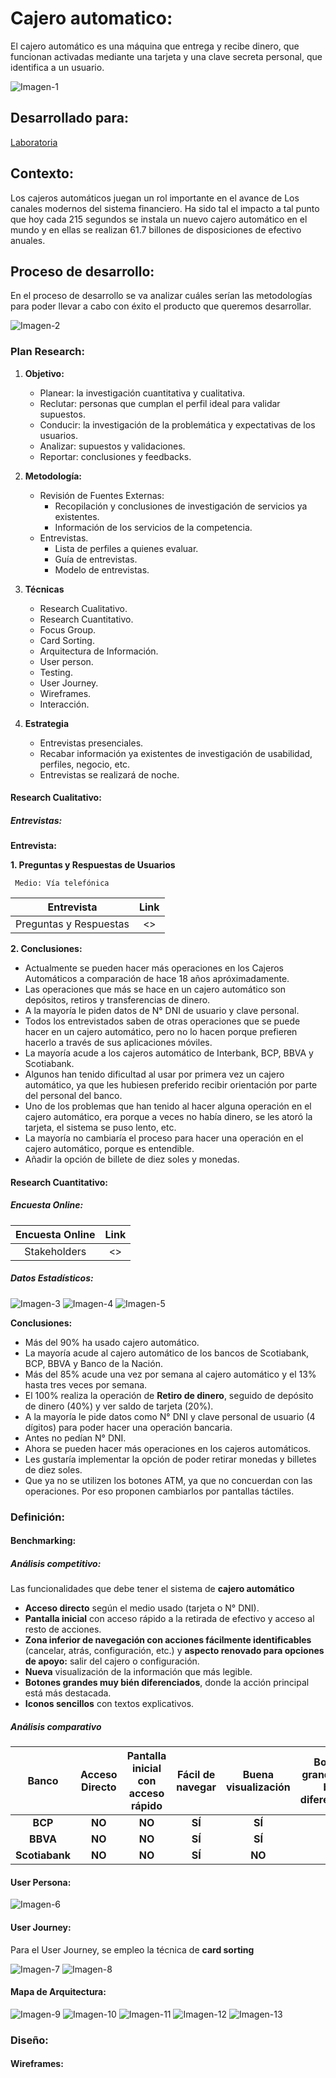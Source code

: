 # Cajero automatico:

El cajero automático es una máquina que entrega y recibe dinero, que funcionan activadas mediante una tarjeta y una clave secreta personal, que identifica a un usuario.

![Imagen-1]()

## Desarrollado para:

[Laboratoria](http://www.laboratoria.la/)

## Contexto:
Los cajeros automáticos juegan un rol importante en el avance de Los canales modernos del sistema financiero. Ha sido tal el impacto a tal punto que hoy cada 215 segundos se instala un nuevo cajero automático en el mundo y en ellas se realizan 61.7 billones de disposiciones de efectivo anuales.

## Proceso de desarrollo:

En el proceso de desarrollo se va analizar cuáles serían las metodologías para poder llevar a cabo con éxito el producto que queremos desarrollar.

![Imagen-2](assets/img/image-2.png)


### Plan Research:

1. **Objetivo:**

   * Planear: la investigación cuantitativa y cualitativa.
   * Reclutar: personas que cumplan el perfil ideal para validar supuestos.
   * Conducir: la investigación de la problemática y expectativas de los usuarios.
   * Analizar: supuestos y validaciones.
   * Reportar: conclusiones y feedbacks.


2. **Metodología:**

   * Revisión de Fuentes Externas:
     - Recopilación y conclusiones de investigación de servicios ya existentes.
     - Información de los servicios de la competencia.
   * Entrevistas.
     - Lista de perfiles a quienes evaluar.
     - Guía de entrevistas.
     - Modelo de entrevistas.

3. **Técnicas**
   * Research Cualitativo.
   * Research Cuantitativo.
   * Focus Group.
   * Card Sorting.
   * Arquitectura de Información.
   * User person.
   * Testing.
   * User Journey.
   * Wireframes.
   * Interacción.

4. **Estrategia**

   * Entrevistas presenciales.
   * Recabar información ya existentes de investigación de usabilidad, perfiles, negocio, etc.
   * Entrevistas se realizará de noche.

#### Research Cualitativo:

##### Entrevistas:

**Entrevista:**

**1. Preguntas y Respuestas de Usuarios**

     Medio: Vía telefónica

| Entrevista | Link |
|:----------:|:----:|
| Preguntas y Respuestas | <> |


**2. Conclusiones:**

* Actualmente se pueden hacer más operaciones en los Cajeros Automáticos a comparación de hace 18 años apróximadamente.
* Las operaciones que más se hace en un cajero automático son depósitos, retiros y transferencias de dinero.
* A la mayoría le piden datos de N° DNI de usuario y clave personal.
* Todos los entrevistados saben de otras operaciones que se puede hacer en un cajero automático, pero no lo hacen porque prefieren hacerlo a través de sus aplicaciones móviles.
* La mayoría acude a los cajeros automático de Interbank, BCP, BBVA y Scotiabank.
* Algunos han tenido dificultad al usar por primera vez un cajero automático, ya que les hubiesen preferido recibir orientación por parte del personal del banco.
* Uno de los problemas que han tenido al hacer alguna operación en el cajero automático, era porque a veces no había dinero, se les atoró la tarjeta, el sistema se puso lento, etc.
* La mayoría no cambiaría el proceso para hacer una operación en el cajero automático, porque es entendible.
* Añadir la opción de billete de diez soles y monedas.


#### Research Cuantitativo:

##### Encuesta Online:

| Encuesta Online | Link |
|:---------------:|:----:|
| Stakeholders | <> |

##### Datos Estadísticos:

![Imagen-3]()
![Imagen-4]()
![Imagen-5]()

**Conclusiones:**

* Más del 90% ha usado cajero automático.
* La mayoría acude al cajero automático de los bancos de Scotiabank, BCP, BBVA y Banco de la Nación.
* Más del 85% acude una vez por semana al cajero automático y el 13% hasta tres veces por semana.
* El 100% realiza la operación de **Retiro de dinero**, seguido de depósito de dinero (40%) y ver saldo de tarjeta (20%).
* A la mayoría le pide datos como N° DNI y clave personal de usuario (4 dígitos) para poder hacer una operación bancaria.
* Antes no pedían N° DNI.
* Ahora se pueden hacer más operaciones en los cajeros automáticos.
* Les gustaría implementar la opción de poder retirar monedas y billetes de diez soles.
* Que ya no se utilizen los botones ATM, ya que no concuerdan con las operaciones. Por eso proponen cambiarlos por pantallas táctiles.

### Definición:

#### Benchmarking:

##### Análisis competitivo:

Las funcionalidades que debe tener el sistema de **cajero automático**

* **Acceso directo** según el medio usado (tarjeta o N° DNI).
* **Pantalla inicial** con acceso rápido a la retirada de efectivo y acceso al resto de acciones.
* **Zona inferior de navegación con acciones fácilmente identificables** (cancelar, atrás, configuración, etc.) y **aspecto renovado para opciones de apoyo:** salir del cajero o configuración.
* **Nueva** visualización de la información que más legible.
* **Botones grandes muy bién diferenciados**, donde la acción principal está más destacada.
* **Iconos sencillos** con textos explicativos.


##### Análisis comparativo


| Banco | Acceso Directo| Pantalla inicial con acceso rápido| Fácil de navegar | Buena visualización | Botones grandes muy bién diferenciados | Iconos sencillos |
|:-----:|:-------------:|:---------------------------------:|:----------------:|:-------------------:|:--------------------------------------:|:----------------:|
|**BCP**|**NO**|**NO**|**SÍ**|**SÍ**|**NO**|**NO**|
|**BBVA**|**NO**|**NO**|**SÍ**|**SÍ**|**NO**|**NO**|
|**Scotiabank**|**NO**|**NO**|**SÍ**|**NO**|**NO**|**NO**|


#### User Persona:

![Imagen-6]()


#### User Journey:

Para el User Journey, se empleo la técnica de **card sorting**

![Imagen-7]()
![Imagen-8]()


#### Mapa de Arquitectura:

![Imagen-9](assets/img/Retiros.png)
![Imagen-10](assets/img/Depositos.png)
![Imagen-11](assets/img/Consultas.png)
![Imagen-12](assets/img/Pagos.png)
![Imagen-13](assets/img/Cambio-de-contraseña.png)


### Diseño:

#### Wireframes:
